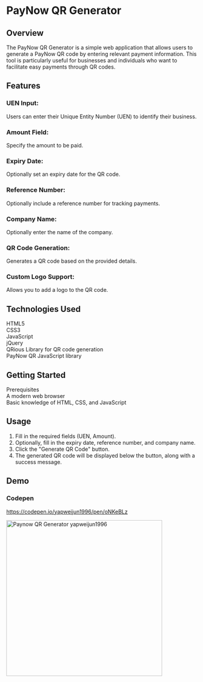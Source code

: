 # PayNow QR Generator
## Overview
The PayNow QR Generator is a simple web application that allows users to generate a PayNow QR code by entering relevant payment information. This tool is particularly useful for businesses and individuals who want to facilitate easy payments through QR codes.

## Features
### UEN Input: 
Users can enter their Unique Entity Number (UEN) to identify their business.
### Amount Field: 
Specify the amount to be paid.
### Expiry Date: 
Optionally set an expiry date for the QR code.
### Reference Number: 
Optionally include a reference number for tracking payments.
### Company Name: 
Optionally enter the name of the company.
### QR Code Generation: 
Generates a QR code based on the provided details.
### Custom Logo Support: 
Allows you to add a logo to the QR code.
## Technologies Used
HTML5<br>
CSS3<br>
JavaScript<br>
jQuery<br>
QRious Library for QR code generation<br>
PayNow QR JavaScript library<br>
## Getting Started
Prerequisites<br>
A modern web browser<br>
Basic knowledge of HTML, CSS, and JavaScript<br>

## Usage
1. Fill in the required fields (UEN, Amount).
2. Optionally, fill in the expiry date, reference number, and company name.
3. Click the "Generate QR Code" button.
4. The generated QR code will be displayed below the button, along with a success message.

## Demo
### Codepen
https://codepen.io/yapweijun1996/pen/oNKeBLz


<img width="411" alt="Paynow QR Generator yapweijun1996" src="https://github.com/user-attachments/assets/6a3d9ec4-85f5-4103-91c8-a8be702d1071">


